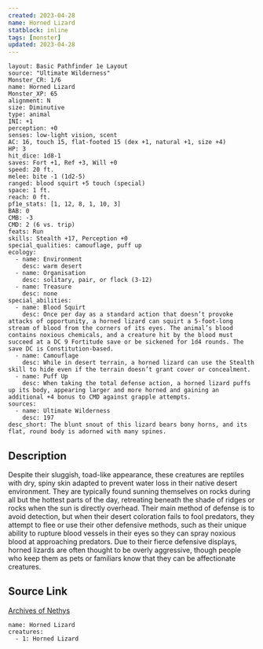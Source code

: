 ```yaml
---
created: 2023-04-28
name: Horned Lizard
statblock: inline
tags: [monster]
updated: 2023-04-28
---
```

```statblock
layout: Basic Pathfinder 1e Layout
source: "Ultimate Wilderness"
Monster_CR: 1/6
name: Horned Lizard
Monster_XP: 65
alignment: N
size: Diminutive
type: animal
INI: +1
perception: +0
senses: low-light vision, scent
AC: 16, touch 15, flat-footed 15 (dex +1, natural +1, size +4)
HP: 3
hit_dice: 1d8-1
saves: Fort +1, Ref +3, Will +0
speed: 20 ft.
melee: bite -1 (1d2-5)
ranged: blood squirt +5 touch (special)
space: 1 ft.
reach: 0 ft.
pf1e_stats: [1, 12, 8, 1, 10, 3]
BAB: 0
CMB: -3
CMD: 2 (6 vs. trip)
feats: Run
skills: Stealth +17, Perception +0
special_qualities: camouflage, puff up
ecology:
  - name: Environment
    desc: warm desert
  - name: Organisation
    desc: solitary, pair, or flock (3-12)
  - name: Treasure
    desc: none
special_abilities:
  - name: Blood Squirt
    desc: Once per day as a standard action that doesn’t provoke attacks of opportunity, a horned lizard can squirt a 5-foot-long stream of blood from the corners of its eyes. The animal’s blood contains noxious chemicals, and a creature hit by the blood must succeed at a DC 9 Fortitude save or be sickened for 1d4 rounds. The save DC is Constitution-based.
  - name: Camouflage
    desc: While in desert terrain, a horned lizard can use the Stealth skill to hide even if the terrain doesn’t grant cover or concealment.
  - name: Puff Up
    desc: When taking the total defense action, a horned lizard puffs up its body, appearing larger and more horned and gaining an additional +4 bonus to CMD against grapple attempts.
sources:
  - name: Ultimate Wilderness
    desc: 197
desc_short: The blunt snout of this lizard bears bony horns, and its flat, round body is adorned with many spines.
```
## Description
Despite their sluggish, toad-like appearance, these creatures are reptiles with dry, spiny skin adapted to prevent water loss in their native desert environment. They are typically found sunning themselves on rocks during all but the hottest parts of the day, retreating beneath the shade of ridges or rocks when the sun is directly overhead. Their main method of defense is to avoid detection, but when their desert coloration fails to fool predators, they attempt to flee or use their other defensive methods, such as their unique ability to rupture blood vessels in their eyes so they can spray noxious blood at approaching predators. Due to their fierce defensive displays, horned lizards are often thought to be overly aggressive, though people who keep them as pets or familiars know that they can be affectionate creatures.
## Source Link
[Archives of Nethys](https://aonprd.com/MonsterDisplay.aspx?ItemName=Horned%20Lizard)
```encounter-table
name: Horned Lizard
creatures:
  - 1: Horned Lizard
```
